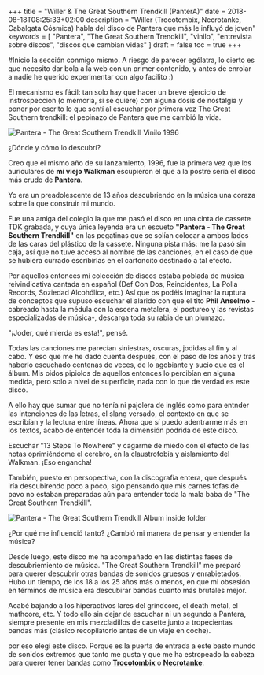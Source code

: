 +++
title = "Willer & The Great Southern Trendkill (PanterA)"
date = 2018-08-18T08:25:33+02:00
description = "Willer (Trocotombix, Necrotanke, Cabalgata Cósmica) habla del disco de Pantera que más le influyó de joven"
keywords = [
  "Pantera",
  "The Great Southern Trendkill",
  "vinilo",
  "entrevista sobre discos",
  "discos que cambian vidas"
]
draft = false
toc = true
+++
  
#Inicio la sección conmigo mismo. A riesgo de parecer ególatra, lo cierto es que necesito dar bola a la web con un primer contenido, y antes de enrolar a nadie he querido experimentar con algo facilito :)

El mecanismo es fácil: tan solo hay que hacer un breve ejercicio de instrospección (o memoria, si se quiere) con alguna dosis de nostalgia y poner por escrito lo que sentí al escuchar por primera vez The Great Southern trendkill: el pepinazo de Pantera que me cambió la vida.

<img
  data-sizes="auto"
  data-src="/images/pantera-the-great-southern-trendkill-album-and-me.jpg"
  alt="Pantera - The Great Southern Trendkill Vinilo 1996"
  class="lazyload">

<div class="alert alert-info">
¿Dónde y cómo lo descubrí?
</div>

Creo que el mismo año de su lanzamiento, 1996, fue la primera vez que los auriculares de <strong>mi viejo Walkman</strong> escupieron el que a la postre sería el disco más crudo de <strong>Pantera</strong>.

Yo era un preadolescente de 13 años descubriendo en la música una coraza sobre la que construir mi mundo. 

Fue una amiga del colegio la que me pasó el disco en una cinta de cassete TDK grabada, y cuya única leyenda era un escueto <strong>"Pantera - The Great Southern Trendkill"</strong> en las pegatinas que se solían colocar a ambos lados de las caras del plástico de la cassete. Ninguna pista más: me la pasó sin caja, así que no tuve acceso al nombre de las canciones, en el caso de que se hubiera currado escribirlas en el cartoncito destinado a tal efecto.

Por aquellos entonces mi colección de discos estaba poblada de música reivindicativa cantada en español (Def Con Dos, Reincidentes, La Polla Records, Soziedad Alcohólica, etc.) Así que os podéis imaginar la ruptura de conceptos que supuso escuchar el alarido con que el tito <strong>Phil Anselmo</strong> -cabreado hasta la médula con la escena metalera, el postureo y las revistas especializadas de música-,  descarga toda su rabia de un plumazo. 

<div class="alert alert-warning">
"¡Joder, qué mierda es esta!", pensé.
</div>

Todas las canciones me parecían siniestras, oscuras, jodidas al fin y al cabo. Y eso que me he dado cuenta después, con el paso de los años y tras haberlo escuchado centenas de veces, de lo agobiante y sucio que es el álbum. Mis oidos pipiolos de aquellos entonces lo percibían en alguna medida, pero solo a nivel de superficie, nada con lo que de verdad es este disco.

A ello hay que sumar que no tenía ni pajolera de inglés como para entnder las intenciones de las letras, el slang versado, el contexto en que se escribían y la lectura entre líneas. Ahora que sí puedo adentrarme más en los textos, acabo de entender toda la dimensión podrida de este disco.

<div class="alert alert-warning">
Escuchar "13 Steps To Nowhere" y cagarme de miedo con el efecto de las notas oprimiéndome el cerebro, en la claustrofobia y aislamiento del Walkman. ¡Eso engancha!
</div>

También, puesto en persopectiva, con la discografía entera, que después iría descubirendo poco a poco, sigo pensando que mis carnes fofas de pavo no estaban preparadas aún para entender toda la mala baba de "The Great Southern Trendkill". 

<img
  data-sizes="auto"
  data-src="/images/pantera-the-great-southern-trendkill-album-inside.jpg"
  alt="Pantera - The Great Southern Trendkill Album inside folder"
  class="lazyload">

<div class="alert alert-info">
¿Por qué me influenció tanto? ¿Cambió mi manera de pensar y entender la música? 
</div>

Desde luego, este disco me ha acompañado en las distintas fases de descubriemiento de música. "The Great Southern Trendkill" me preparó para querer descubrir otras bandas de sonidos gruesos y enrabietados. Hubo un tiempo, de los 18 a los 25 años más o menos, en que mi obsesión en términos de música era descubirar bandas cuanto más brutales mejor. 

Acabé bajando a los hiperactivos lares del grindcore, el death metal, el mathcore, etc. Y todo ello sin dejar de escuchar ni un segundo a Pantera, siempre presente en mis mezcladillos de casette junto a tropecientas bandas más (clásico recopilatorio antes de un viaje en coche). 

por eso elegí este disco. Porque es la puerta de entrada a este basto mundo de sonidos extremos que tanto me gusta y que me ha estropeado la cabeza para querer tener bandas como <strong><a href="https://trocotombix.bandcamp.com/" title="Trocotombix Bandcamp" target="_blank" rel="external noopener">Trocotombix</a></strong> o <strong><a href="https://www.facebook.com/Necrotanke-1613962138868746/" title="Necrotanke Facebook" target="_blank" rel="external noopener">Necrotanke</a></strong>.


